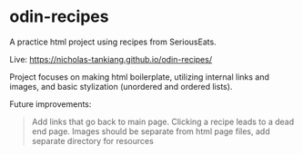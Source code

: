 # odin-recipes

A practice html project using recipes from SeriousEats. 

Live: https://nicholas-tankiang.github.io/odin-recipes/

Project focuses on making html boilerplate, utilizing internal links and images, and basic stylization (unordered and ordered lists). 

Future improvements: 
>Add links that go back to main page. Clicking a recipe leads to a dead end page. 
>Images should be separate from html page files, add separate directory for resources